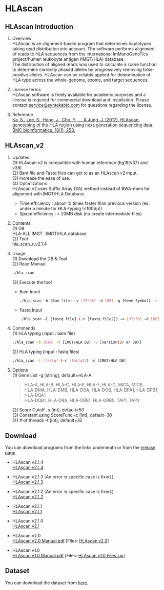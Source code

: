 # HLAscan
## HLAscan Introduction
1. Overview<br>
HLAscan is an alignment-based program that determines haplotypes taking read distribution into account. The software performs alignment of reads to HLA sequences from the international ImMunoGeneTics project/human leukocyte antigen (IMGT/HLA) database.<br>
The distribution of aligned reads was used to calculate a score function to determine correctly phased alleles by progressively removing false-positive alleles. HLAscan can be reliably applied for determination of HLA type across the whole-genome, exome, and target sequences.

2. License terms<br>
HLAscan software is freely available for academic purposes and a license is required for commercial download and installation. Please contact service@syntekabio.com for questions regarding the license.

3. Reference<br>
[Ka, S., Lee, S., Hong, J., Cho, Y., ... & Jung, J. (2017). HLAscan: genotyping of the HLA region using next-generation sequencing data. BMC bioinformatics, 18(1), 258.](https://bmcbioinformatics.biomedcentral.com/track/pdf/10.1186/s12859-017-1671-3)

 



## HLAscan_v2
1. Updates<br>
(1) HLAscan v2 is compatible with human reference (hg19(v37) and v38).<br>
(2) Bam file and Fastq files can get to as an HLAscan v2 input.<br>
(3) Increase the ease of use.<br>
(4) Optimizations<br>
HLAscan v2 uses Suffix Array (SA) method instead of BWA-mem for alignment with IMGT/HLA Database.<br>
    - Time efficiency : about 10 times faster than previous version (ex: under a minute for HLA-typing (<100dp)) 
    - Space efficiency :  < 20MB disk (no create intermediate files)

2. Contents<br>
(1) DB<br>
HLA-ALL.IMGT : IMGT/HLA database<br>
(2) Tool<br>
hla_scan_r_v2.1.4

3. Usage<br>
    (1) Download the DB & Tool<br>
    (2) Read Manual<br>
    ```bash
    ./hla_scan
    ```
    (3) Execute the tool<br>
    - Bam Input
        ```bash
        ./hla_scan –b [Bam file] –v [37/38] –d [DB] –g [Gene Symbol] –t [# of threads]
        ```
    - Fastq Input
        ```bash
        ./hla_scan –l [fastq file] (-r [fastq file2]) –v [37/38] –d [DB] –g [Gene Symbol] –t [# of threads]
        ```

4. Commands<br>
    (1) HLA typing (input : bam file)<br>
    ```bash
    ./hla_scan -b [bam] -d [IMGT/HLA DB] -v [version(37 or 38)]
    ```
    (2) HLA typing (input : fastq files)<br>
    ```bash
    ./hla_scan -l [fastq] (-r [fastq2]) -d [IMGT/HLA DB]
    ```

5. Options<br>
    (1) Gene List -g [string], default=HLA-A<br>
    >HLA-A, HLA-B, HLA-C, HLA-E, HLA-F, HLA-G, MICA, MICB,<br>
    HLA-DMA, HLA-DMB, HLA-DOA, HLA-DOB, HLA-DPA1, HLA-DPB1, HLA-DQA1,<br>
    HLA-DQB1, HLA-DRA, HLA-DRB1, HLA-DRB5, TAP1, TAP2<br>

    (2) Score Cutoff -s [int], default=50<br>
    (3) Constant using ScoreFunc -c [int], default=30<br>
    (4) # of threads -t [int], default=32

## Download
You can download programs from the links underneath or from the [release page](https://github.com/SyntekabioTools/HLAscan/releases)
- HLAscan v2.1.4<br>
[HLAscan v2.1.4](https://github.com/SyntekabioTools/HLAscan/releases/download/v2.1.4/hla_scan_r_v2.1.4)

- HLAscan v2.1.3 (An error in specific case is fixed.)<br>
[HLAscan v2.1.3](https://github.com/SyntekabioTools/HLAscan/releases/download/v2.1.3/hla_scan_r_v2.1.3)

- HLAscan v2.1.2 (An error in specific case is fixed.)<br>
[HLAscan v2.1.2](https://github.com/SyntekabioTools/HLAscan/releases/download/v2.1.2/hla_scan_r_v2.1.2)

- HLAscan v2.1.1<br>
[HLAscan v2.1.1](https://github.com/SyntekabioTools/HLAscan/releases/download/v2.1.1/hla_scan_r_v2.1.1)

- HLAscan v2.1.0<br>
[HLAscan v2.1](https://github.com/SyntekabioTools/HLAscan/releases/download/v2.1.0/hla_scan_r_v2.1)

- HLAscan v2.0<br>
[HLAscan v2.0 Manual.pdf](https://github.com/SyntekabioTools/HLAscan/releases/download/v2.0.0/HLAscan.v2.0.Manual.pdf) [Files: [HLAscan v2.0](https://github.com/SyntekabioTools/HLAscan/releases/download/v2.0.0/hla_scan_r_v2.0)]

- HLAscan v1.0<br>
[HLAscan v1.0 Manual.pdf](https://github.com/SyntekabioTools/HLAscan/releases/download/v1.0.0/HLAscan.v1.0.Manual.pdf)  [Files: [HLAscan v1.0 Files.zip](https://github.com/SyntekabioTools/HLAscan/releases/download/v1.0.0/HLAscan.v1.0.Files.zip)]

## Dataset
You can download the dataset from [here](https://github.com/SyntekabioTools/HLAscan/releases/download/v2.0.0/dataset.zip).

